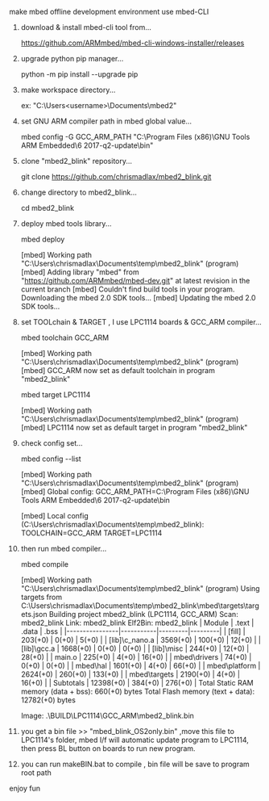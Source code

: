 make mbed offline development environment use mbed-CLI

1. download & install mbed-cli tool from...

	https://github.com/ARMmbed/mbed-cli-windows-installer/releases

2. upgrade python pip manager...

	python -m pip install --upgrade pip

3. make workspace directory...

	ex: "C:\Users\<username>\Documents\mbed2"

4. set GNU ARM compiler path in mbed global value...

	mbed config -G GCC_ARM_PATH "C:\Program Files (x86)\GNU Tools ARM Embedded\6 2017-q2-update\bin"
	
5. clone "mbed2_blink" repository...

	git clone https://github.com/chrismadlax/mbed2_blink.git

6. change directory to mbed2_blink...

	cd mbed2_blink
	
7. deploy mbed tools library...
	
	mbed deploy
	
	[mbed] Working path "C:\Users\chrismadlax\Documents\temp\mbed2_blink" (program)
	[mbed] Adding library "mbed" from "https://github.com/ARMmbed/mbed-dev.git" at latest revision in the current branch
	[mbed] Couldn't find build tools in your program. Downloading the mbed 2.0 SDK tools...
	[mbed] Updating the mbed 2.0 SDK tools...


8. set TOOLchain & TARGET , I use LPC1114 boards & GCC_ARM compiler...

	mbed toolchain GCC_ARM

	[mbed] Working path "C:\Users\chrismadlax\Documents\temp\mbed2_blink" (program)
	[mbed] GCC_ARM now set as default toolchain in program "mbed2_blink"

	mbed target LPC1114

	[mbed] Working path "C:\Users\chrismadlax\Documents\temp\mbed2_blink" (program)
	[mbed] LPC1114 now set as default target in program "mbed2_blink"

9. check config set...

	mbed config --list

	[mbed] Working path "C:\Users\chrismadlax\Documents\temp\mbed2_blink" (program)
	[mbed] Global config:
	GCC_ARM_PATH=C:\Program Files (x86)\GNU Tools ARM Embedded\6 2017-q2-update\bin

	[mbed] Local config (C:\Users\chrismadlax\Documents\temp\mbed2_blink):
	TOOLCHAIN=GCC_ARM
	TARGET=LPC1114
	
10. then run mbed compiler...

	mbed compile

	[mbed] Working path "C:\Users\chrismadlax\Documents\temp\mbed2_blink" (program)
	Using targets from C:\Users\chrismadlax\Documents\temp\mbed2_blink\mbed\targets\targets.json
	Building project mbed2_blink (LPC1114, GCC_ARM)
	Scan: mbed2_blink
	Link: mbed2_blink
	Elf2Bin: mbed2_blink
	| Module         |     .text |   .data |    .bss |
	|----------------|-----------|---------|---------|
	| [fill]         |   203(+0) |   0(+0) |   5(+0) |
	| [lib]\c_nano.a |  3569(+0) | 100(+0) |  12(+0) |
	| [lib]\gcc.a    |  1668(+0) |   0(+0) |   0(+0) |
	| [lib]\misc     |   244(+0) |  12(+0) |  28(+0) |
	| main.o         |   225(+0) |   4(+0) |  16(+0) |
	| mbed\drivers   |    74(+0) |   0(+0) |   0(+0) |
	| mbed\hal       |  1601(+0) |   4(+0) |  66(+0) |
	| mbed\platform  |  2624(+0) | 260(+0) | 133(+0) |
	| mbed\targets   |  2190(+0) |   4(+0) |  16(+0) |
	| Subtotals      | 12398(+0) | 384(+0) | 276(+0) |
	Total Static RAM memory (data + bss): 660(+0) bytes
	Total Flash memory (text + data): 12782(+0) bytes
	
	Image: .\BUILD\LPC1114\GCC_ARM\mbed2_blink.bin

11. you get a bin file >> "mbed_blink_OS2only.bin" ,move this file to LPC1114's folder, 
	mbed I/f will automatic update program to LPC1114, then press BL button on boards to run new program.
	
12. you can run makeBIN.bat to compile , bin file will be save to program root path
	
enjoy fun